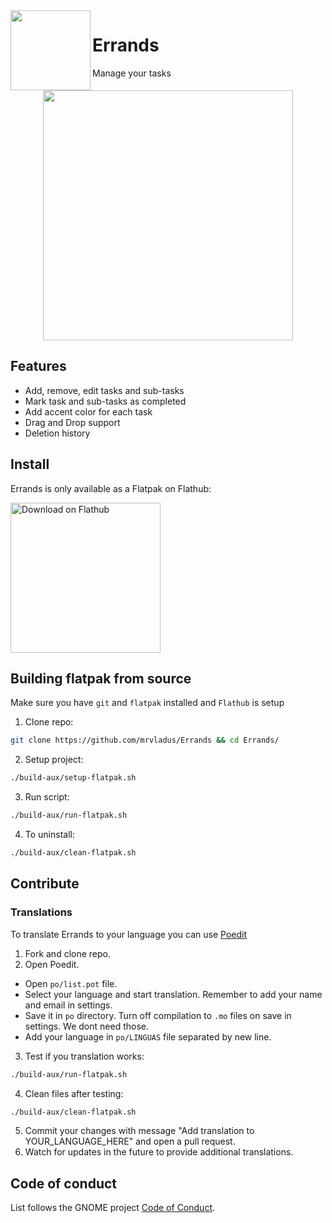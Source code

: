 <img width='128' src='https://raw.githubusercontent.com/mrvladus/List/main/data/icons/io.github.mrvladus.List.svg' align="left"/>

# Errands

Manage your tasks

<div align="center">
  <img src="https://raw.githubusercontent.com/mrvladus/List/main/screenshots/main.png" height="400"/>
</div>

## Features
- Add, remove, edit tasks and sub-tasks
- Mark task and sub-tasks as completed
- Add accent color for each task
- Drag and Drop support
- Deletion history

## Install
Errands is only available as a Flatpak on Flathub:

<a href="https://flathub.org/apps/details/io.github.mrvladus.List"><img width='240' alt='Download on Flathub' src='https://dl.flathub.org/assets/badges/flathub-badge-en.png'/></a>

## Building flatpak from source
Make sure you have `git` and `flatpak` installed and `Flathub` is setup
1. Clone repo:
```sh
git clone https://github.com/mrvladus/Errands && cd Errands/
```
2. Setup project:
```sh
./build-aux/setup-flatpak.sh
```
3. Run script:
```sh
./build-aux/run-flatpak.sh
```
4. To uninstall:
```sh
./build-aux/clean-flatpak.sh
```

## Contribute
### Translations
To translate Errands to your language you can use <a href="https://flathub.org/ru/apps/net.poedit.Poedit">Poedit</a>
1. Fork and clone repo.
2. Open Poedit.
- Open `po/list.pot` file.
- Select your language and start translation. Remember to add your name and email in settings.
- Save it in `po` directory. Turn off compilation to `.mo` files on save in settings. We dont need those.
- Add your language in `po/LINGUAS` file separated by new line.
3. Test if you translation works:
```sh
./build-aux/run-flatpak.sh
```
4. Clean files after testing:
```sh
./build-aux/clean-flatpak.sh
```
5. Commit your changes with message "Add translation to YOUR_LANGUAGE_HERE" and open a pull request.
6. Watch for updates in the future to provide additional translations.

## Code of conduct

List follows the GNOME project [Code of Conduct](https://wiki.gnome.org/Foundation/CodeOfConduct).

